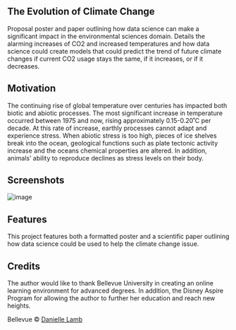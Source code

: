 ## The Evolution of Climate Change
Proposal poster and paper outlining how data science can make a significant impact in the environmental sciences domain. Details the alarming increases of CO2 and increased temperatures and how data science could create models that could predict the trend of future climate changes if current CO2 usage stays the same, if it increases, or if it decreases.

## Motivation
The continuing rise of global temperature over centuries has impacted both biotic and abiotic processes. The most significant increase in temperature occurred between 1975 and now, rising approximately 0.15-0.20˚C per decade. At this rate of increase, earthly processes cannot adapt and experience stress. When abiotic stress is too high, pieces of ice shelves break into the ocean, geological functions such as plate tectonic activity increase and the oceans chemical properties are altered. In addition, animals’ ability to reproduce declines as stress levels on their body.

## Screenshots
![image](https://user-images.githubusercontent.com/54485579/155994577-1a173884-2ce8-474a-a594-90828cf323e8.png)

## Features
This project features both a formatted poster and a scientific paper outlining how data science could be used to help the climate change issue.

## Credits
The author would like to thank Bellevue University in creating an online learning environment for advanced degrees. In addition, the Disney Aspire Program for allowing the author to further her education and reach new heights. 

Bellevue © [Danielle Lamb](2022)
